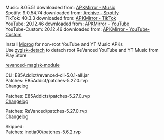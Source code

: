 Music: 8.05.51
downloaded from: [APKMirror - Music](https://www.apkmirror.com/apk/google-inc/youtube-music/youtube-music-8-05-51-release/youtube-music-8-05-51-android-apk-download/)  
Spotify: 9.0.54.74
downloaded from: [Archive - Spotify](https://archive.org/download/e85-apks/apks/com.spotify.music)  
TikTok: 40.3.3
downloaded from: [APKMirror - TikTok](https://www.apkmirror.com/apk/tiktok-pte-ltd/tik-tok-including-musical-ly/tiktok-40-3-3-release/tiktok-40-3-3-2-android-apk-download/)  
YouTube: 20.12.46
downloaded from: [APKMirror - YouTube](https://www.apkmirror.com/apk/google-inc/youtube/youtube-20-12-46-release/youtube-20-12-46-2-android-apk-download/)  
YouTube-Custom: 20.12.46
downloaded from: [APKMirror - YouTube-Custom](https://www.apkmirror.com/)  

Install [Microg](https://github.com/ReVanced/GmsCore/releases) for non-root YouTube and YT Music APKs  
Use [zygisk-detach](https://github.com/j-hc/zygisk-detach) to detach root ReVanced YouTube and YT Music from Play Store  

[revanced-magisk-module](https://github.com/E85Addict/revanced-magisk-module)
  
CLI: E85Addict/revanced-cli-5.0.1-all.jar  
Patches: E85Addict/patches-5.27.0.rvp  
[Changelog](https://github.com/E85Addict/revanced-patches/releases/tag/v5.27.0)

Patches: E85Addicts/patches-5.27.0.rvp  
[Changelog](https://github.com/E85Addicts/revanced-patches/releases/tag/v5.27.0)

Patches: ReVanced/patches-5.27.0.rvp  
[Changelog](https://github.com/ReVanced/revanced-patches/releases/tag/v5.27.0)  

Skipped:  
Patches: inotia00/patches-5.6.2.rvp          
